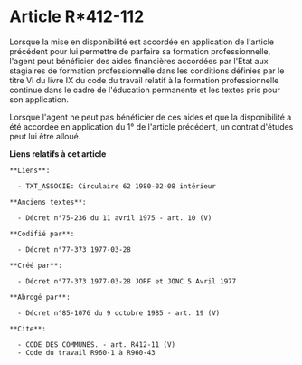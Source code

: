 # Article R*412-112

Lorsque la mise en disponibilité est accordée en application de l'article précédent pour lui permettre de parfaire sa
formation professionnelle, l'agent peut bénéficier des aides financières accordées par l'Etat aux stagiaires de formation
professionnelle dans les conditions définies par le titre VI du livre IX du code du travail relatif à la formation
professionnelle continue dans le cadre de l'éducation permanente et les textes pris pour son application.

Lorsque l'agent ne peut pas bénéficier de ces aides et que la disponibilité a été accordée en application du 1° de l'article
précédent, un contrat d'études peut lui être alloué.

**Liens relatifs à cet article**

	**Liens**:

	  - TXT_ASSOCIE: Circulaire 62 1980-02-08 intérieur

	**Anciens textes**:

	  - Décret n°75-236 du 11 avril 1975 - art. 10 (V)

	**Codifié par**:

	  - Décret n°77-373 1977-03-28

	**Créé par**:

	  - Décret n°77-373 1977-03-28 JORF et JONC 5 Avril 1977

	**Abrogé par**:

	  - Décret n°85-1076 du 9 octobre 1985 - art. 19 (V)

	**Cite**:

	  - CODE DES COMMUNES. - art. R412-11 (V)
	  - Code du travail R960-1 à R960-43
